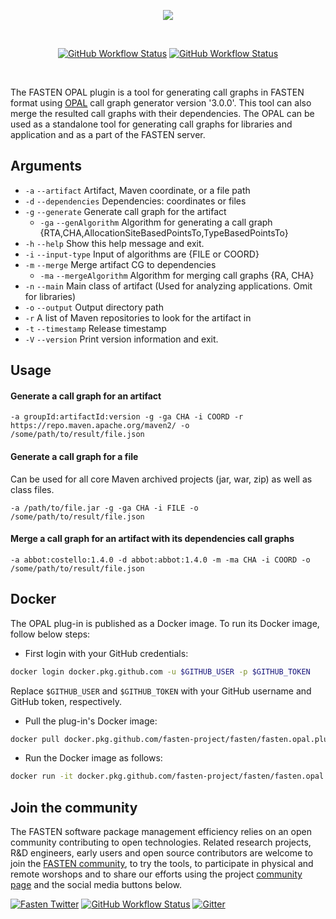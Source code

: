 <p align="center">
    <img src="https://user-images.githubusercontent.com/45048351/89277641-c5592100-d64d-11ea-963e-3d10e8efd7b3.jpg">
</p>
<br/>
<p align="center">
    <a href="https://github.com/fasten-project/fasten/actions">
        <img src="https://img.shields.io/github/workflow/status/fasten-project/fasten/Java%20CI?logo=GitHub%20Actions&logoColor=white&style=for-the-badge" alt="GitHub Workflow Status"/></a>
    <!-- Here should be a link to Maven repo and version should be pulled from there. -->
    <a href="https://github.com/fasten-project/fasten/">
                <img src="https://img.shields.io/maven-central/v/fasten/opal?label=version&logo=Apache%20Maven&style=for-the-badge" alt="GitHub Workflow Status" /></a>
</p>
<br/>

The FASTEN OPAL plugin is a tool for generating call graphs in FASTEN format using [OPAL](https://www.opal-project.de/)
call graph generator version '3.0.0'. This tool can also merge the resulted call graphs with their dependencies. The
OPAL can be used as a standalone tool for generating call graphs for libraries and application and as a part of the
FASTEN server.

## Arguments

- `-a` `--artifact` Artifact, Maven coordinate, or a file path
- `-d` `--dependencies` Dependencies: coordinates or files
- `-g` `--generate` Generate call graph for the artifact
    - `-ga` `--genAlgorithm` Algorithm for generating a call graph
      {RTA,CHA,AllocationSiteBasedPointsTo,TypeBasedPointsTo}
- `-h` `--help` Show this help message and exit.
- `-i` `--input-type` Input of algorithms are {FILE or COORD}
- `-m` `--merge` Merge artifact CG to dependencies
    - `-ma` `--mergeAlgorithm` Algorithm for merging call graphs {RA, CHA}
- `-n` `--main` Main class of artifact (Used for analyzing applications. Omit for libraries)
- `-o` `--output` Output directory path
- `-r` A list of Maven repositories to look for the artifact in
- `-t` `--timestamp` Release timestamp
- `-V` `--version` Print version information and exit.

## Usage

#### Generate a call graph for an artifact

```shell script
-a groupId:artifactId:version -g -ga CHA -i COORD -r https://repo.maven.apache.org/maven2/ -o /some/path/to/result/file.json
```

#### Generate a call graph for a file

Can be used for all core Maven archived projects (jar, war, zip) as well as class files.

```shell script
-a /path/to/file.jar -g -ga CHA -i FILE -o /some/path/to/result/file.json
```

#### Merge a call graph for an artifact with its dependencies call graphs

```shell script
-a abbot:costello:1.4.0 -d abbot:abbot:1.4.0 -m -ma CHA -i COORD -o /some/path/to/result/file.json
```

## Docker

The OPAL plug-in is published as a Docker image. To run its Docker image, follow below steps:

- First login with your GitHub credentials:

```bash
docker login docker.pkg.github.com -u $GITHUB_USER -p $GITHUB_TOKEN
```

Replace `$GITHUB_USER` and `$GITHUB_TOKEN` with your GitHub username and GitHub token, respectively.

- Pull the plug-in's Docker image:

```bash
docker pull docker.pkg.github.com/fasten-project/fasten/fasten.opal.plugin:latest
```

- Run the Docker image as follows:

```bash
docker run -it docker.pkg.github.com/fasten-project/fasten/fasten.opal.plugin -a abbot:costello:1.4.0 -g -ga CHA -m COORD -o cg.json
```

## Join the community

The FASTEN software package management efficiency relies on an open community contributing to open technologies. Related
research projects, R&D engineers, early users and open source contributors are welcome to join
the [FASTEN community](https://www.fasten-project.eu/view/Main/Community), to try the tools, to participate in physical
and remote worshops and to share our efforts using the
project [community page](https://www.fasten-project.eu/view/Main/Community) and the social media buttons below.
<p>
    <a href="http://www.twitter.com/FastenProject">
        <img src="https://img.shields.io/badge/%20-Twitter-%231DA1F2?logo=Twitter&style=for-the-badge&logoColor=white"  alt="Fasten Twitter" /></a>
    <a href="http://www.slideshare.net/FastenProject">
                <img src="https://img.shields.io/badge/%20-SlideShare-%230077B5?logo=slideshare&style=for-the-badge&logoColor=white" alt="GitHub Workflow Status" /></a>
    <a href="http://www.linkedin.com/groups?gid=12172959">
            <img src="https://img.shields.io/badge/%20-LinkedIn-%232867B2?logo=linkedin&style=for-the-badge&logoColor=white" alt="Gitter" /></a>
</p>
